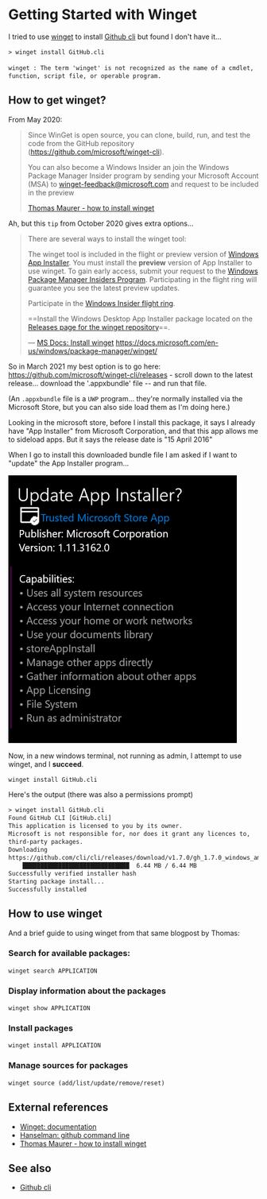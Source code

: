 ﻿# Getting Started with Winget

I tried to use [winget](https://docs.microsoft.com/en-us/windows/package-manager/) to install [Github cli](../github/github_cli.md) but found I don't have it...

	> winget install GitHub.cli

	winget : The term 'winget' is not recognized as the name of a cmdlet, function, script file, or operable program.

## How to get winget?

From May 2020:

> Since WinGet is open source, you can clone, build, run, and test the code from the GitHub repository (https://github.com/microsoft/winget-cli).
>
> You can also become a Windows Insider an join the Windows Package Manager Insider program by sending your Microsoft Account (MSA) to <winget-feedback@microsoft.com> and request to be included in the preview
>
> [Thomas Maurer - how to install winget](https://www.thomasmaurer.ch/2020/05/how-to-install-winget-windows-package-manager/)

Ah, but this `tip` from October 2020 gives extra options...

> There are several ways to install the winget tool:
>
> The winget tool is included in the flight or preview version of [Windows App Installer](https://www.microsoft.com/p/app-installer/9nblggh4nns1?ocid=9nblggh4nns1_ORSEARCH_Bing&rtc=1&activetab=pivot:overviewtab). You must install the **preview** version of App Installer to use winget. To gain early access, submit your request to the [Windows Package Manager Insiders Program](https://aka.ms/AppInstaller_InsiderProgram). Participating in the flight ring will guarantee you see the latest preview updates.
>
> Participate in the [Windows Insider flight ring](https://insider.windows.com/).
>
> ==Install the Windows Desktop App Installer package located on the [Releases page for the winget repository](https://github.com/microsoft/winget-cli/releases)==.
>
> &mdash; [MS Docs: Install winget](https://docs.microsoft.com/en-us/windows/package-manager/winget/#install-winget)
https://docs.microsoft.com/en-us/windows/package-manager/winget/

So in March 2021 my best option is to go here: https://github.com/microsoft/winget-cli/releases - scroll down to the latest release... download the '.appxbundle' file -- and run that file.

(An `.appxbundle` file is a `UWP` program... they're normally installed via the Microsoft Store, but you can also side load them as I'm doing here.)

Looking in the microsoft store, before I install this package, it says I already have "App Installer" from Microsoft Corporation, and that this app allows me to sideload apps. But it says the release date is "15 April 2016"

When I go to install this downloaded bundle file I am asked if I want to "update" the App Installer program...

![update app installer](update_app_installer.png)

Now, in a new windows terminal, not running as admin, I attempt to use winget, and I **succeed**.

	winget install GitHub.cli

Here's the output (there was also a permissions prompt)

	> winget install GitHub.cli
	Found GitHub CLI [GitHub.cli]
	This application is licensed to you by its owner.
	Microsoft is not responsible for, nor does it grant any licences to, third-party packages.
	Downloading https://github.com/cli/cli/releases/download/v1.7.0/gh_1.7.0_windows_amd64.msi
		██████████████████████████████  6.44 MB / 6.44 MB
	Successfully verified installer hash
	Starting package install...
	Successfully installed

## How to use winget

And a brief guide to using winget from that same blogpost by Thomas:

### Search for available packages:

	winget search APPLICATION

### Display information about the packages

	winget show APPLICATION

### Install packages

	winget install APPLICATION

### Manage sources for packages

	winget source (add/list/update/remove/reset)

## External references

- [Winget: documentation](https://docs.microsoft.com/en-us/windows/package-manager/)
- [Hanselman: github command line](https://www.hanselman.com/blog/dont-forget-about-the-github-command-line)
- [Thomas Maurer - how to install winget](https://www.thomasmaurer.ch/2020/05/how-to-install-winget-windows-package-manager/)

## See also

- [Github cli](../github/github_cli.md)